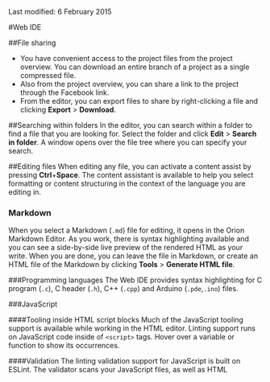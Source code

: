 Last modified: 6 February 2015

#Web IDE

##File sharing
- You have convenient access to the project files from the project overview. You can download an entire branch of a project as a single compressed file.
- Also from the project overview, you can share a link to the project through the Facebook link.
- From the editor, you can export files to share by right-clicking a file and clicking **Export** > **Download**.
 
##Searching within folders
In the editor, you can search within a folder to find a file that you are looking for. Select the folder and click **Edit** > **Search in folder**. A window opens over the file tree where you can specify your search. 
 
##Editing files
When editing any file, you can activate a content assist by pressing **Ctrl**+**Space**. The content assistant is available to help you select formatting or content structuring in the context of the language you are editing in.

### Markdown
When you select a Markdown (`.md`) file for editing, it opens in the Orion Markdown Editor. As you work, there is syntax highlighting available and you can see a side-by-side live preview of the rendered HTML as your write. When you are done, you can leave the file in Markdown, or create an HTML file of the Markdown by clicking **Tools** > **Generate HTML file**.

###Programming languages 
The Web IDE provides syntax highlighting for C program (`.c`), C header (`.h`), C++ (`.cpp`) and Arduino (`.pde`,`.ino`) files.

###JavaScript

####Tooling inside HTML script blocks
Much of the JavaScript tooling support is available while working in the HTML editor. Linting support runs on JavaScript code inside of `<script>` tags. Hover over a variable or function to show its occurrences.

####Validation
The linting validation support for JavaScript is built on ESLint. The validator scans your JavaScript files, as well as HTML <script> tags, and add errors or warnings to the margin of the editor. Hover over the messages to view a detailed explanation of the issue.

You can customize the warnings you see by clicking the **Settings** icon and the **JavaScript** tab. Each validation rule can be set to **Error**, **Warning**, or **Ignore**. 

####Scoped code templates
When activating content assist (**Ctrl**+**Space**) the JavaScript tooling support provides many code templates for common code patterns and common library usage. The location you are in is used to scope the proposals so that only applicable code patterns are provided.

####Esprima 
The Esprima parsing library is included, which underpins much of the JavaScript tooling support.